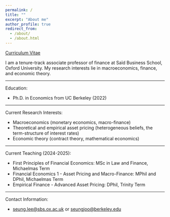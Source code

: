 ```yaml
---
permalink: /
title: ""
excerpt: "About me"
author_profile: true
redirect_from: 
  - /about/
  - /about.html
---
```


[Curriculum Vitae](/files/cv.pdf)




I am a tenure-track associate professor of finance at Saïd Business School, Oxford University. My research interests lie in macroeconomics, finance, and economic theory.

-----

Education:

* Ph.D. in Economics from UC Berkeley (2022)


-----

Current Research Interests:

* Macroeconomics (monetary economics, macro-finance)
* Theoretical and empirical asset pricing (heterogeneous beliefs, the term-structure of interest rates)
* Economic theory (contract theory, mathematical economics)


-----

Current Teaching (2024-2025):

* First Principles of Financial Economics: MSc in Law and Finance, Michaelmas Term
* Financial Economics 1 - Asset Pricing and Macro-Finance: MPhil and DPhil, Michaelmas Term
* Empirical Finance - Advanced Asset Pricing: DPhil, Trinity Term

-----

Contact Information:

* seung.lee@sbs.ox.ac.uk or seungjoo@berkeley.edu
